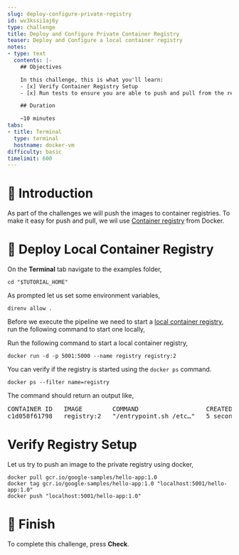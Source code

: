 ```yaml
---
slug: deploy-configure-private-registry
id: wv3kssi1aj6y
type: challenge
title: Deploy and Configure Private Container Registry
teaser: Deploy and Configure a local container registry
notes:
- type: text
  contents: |-
    ## Objectives

    In this challenge, this is what you'll learn:
    - [x] Verify Container Registry Setup
    - [x] Run tests to ensure you are able to push and pull from the registry

    ## Duration

    ~10 minutes
tabs:
- title: Terminal
  type: terminal
  hostname: docker-vm
difficulty: basic
timelimit: 600
---
```


🚀 Introduction
===============

As part of the challenges we will push the  images to container registries. To make it easy for push and pull, we wil use [Container registry](https://docs.docker.com/registry/) from Docker.

🔧 Deploy Local Container Registry
==================================

On the **Terminal** tab navigate to the examples folder,

```shell
cd "$TUTORIAL_HOME"
```

As prompted let us set some environment variables,

```shell
direnv allow .
```

Before we execute the pipeline we need to start a [local container registry](https://docs.docker.com/registry/), run the following command to start one locally,

Run the following command to start a local container registry,

```shell
docker run -d -p 5001:5000 --name registry registry:2
```

You can verify if the registry is started using the `docker ps` command.

```shell
docker ps --filter name=registry
```

The command should return an output like,

<pre>
CONTAINER ID   IMAGE        COMMAND                  CREATED         STATUS         PORTS                                       NAMES
c1d058f61798   registry:2   "/entrypoint.sh /etc…"   5 seconds ago   Up 3 seconds   0.0.0.0:5001->5000/tcp, :::5001->5000/tcp   registry
</pre>

Verify Registry Setup
=====================

Let us try to push an image to the private registry using docker,

```shell
docker pull gcr.io/google-samples/hello-app:1.0
docker tag gcr.io/google-samples/hello-app:1.0 "localhost:5001/hello-app:1.0"
docker push "localhost:5001/hello-app:1.0"
```

🏁 Finish
=========

To complete this challenge, press **Check**.
